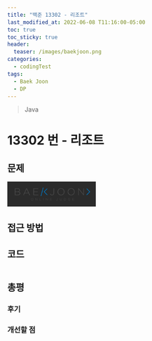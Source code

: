 ```yaml
---
title: "백준 13302 - 리조트"
last_modified_at: 2022-06-08 T11:16:00-05:00
toc: true
toc_sticky: true
header:
  teaser: /images/baekjoon.png
categories:
  - codingTest
tags:
  - Baek Joon
  - DP
---
```


> Java

# 13302 번 - 리조트

## 문제

[<img src="/images/baekjoon.png" width="40%" height="40%">](https://www.acmicpc.net/problem/13302)

## 접근 방법

## 코드

```java

```

## 총평

### 후기

### 개선할 점
